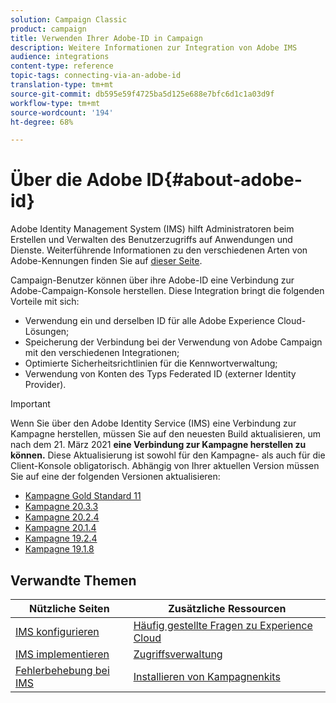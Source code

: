 ```yaml
---
solution: Campaign Classic
product: campaign
title: Verwenden Ihrer Adobe-ID in Campaign
description: Weitere Informationen zur Integration von Adobe IMS
audience: integrations
content-type: reference
topic-tags: connecting-via-an-adobe-id
translation-type: tm+mt
source-git-commit: db595e59f4725ba5d125e688e7bfc6d1c1a03d9f
workflow-type: tm+mt
source-wordcount: '194'
ht-degree: 68%

---
```



# Über die Adobe ID{#about-adobe-id}

Adobe Identity Management System (IMS) hilft Administratoren beim Erstellen und Verwalten des Benutzerzugriffs auf Anwendungen und Dienste. Weiterführende Informationen zu den verschiedenen Arten von Adobe-Kennungen finden Sie auf [dieser Seite](https://helpx.adobe.com/de/enterprise/using/identity.html).

Campaign-Benutzer können über ihre Adobe-ID eine Verbindung zur Adobe-Campaign-Konsole herstellen. Diese Integration bringt die folgenden Vorteile mit sich:

* Verwendung ein und derselben ID für alle Adobe Experience Cloud-Lösungen;
* Speicherung der Verbindung bei der Verwendung von Adobe Campaign mit den verschiedenen Integrationen;
* Optimierte Sicherheitsrichtlinien für die Kennwortverwaltung;
* Verwendung von Konten des Typs Federated ID (externer Identity Provider).


>[!IMPORTANT]
>
>Wenn Sie über den Adobe Identity Service (IMS) eine Verbindung zur Kampagne herstellen, müssen Sie auf den neuesten Build aktualisieren, um nach dem 21. März 2021 **eine Verbindung zur Kampagne herstellen zu können.** Diese Aktualisierung ist sowohl für den Kampagne- als auch für die Client-Konsole obligatorisch. Abhängig von Ihrer aktuellen Version müssen Sie auf eine der folgenden Versionen aktualisieren:
>
> * [Kampagne Gold Standard 11](../../rn/using/gold-standard.md)
> * [Kampagne 20.3.3](../../rn/using/latest-release.md)
> * [Kampagne 20.2.4](../../rn/using/release--20-2.md)
> * [Kampagne 20.1.4](../../rn/using/release--20-1.md)
> * [Kampagne 19.2.4](../../rn/using/release--19-2.md)
> * [Kampagne 19.1.8](../../rn/using/release--19-1.md)

>



## Verwandte Themen

| Nützliche Seiten | Zusätzliche Ressourcen |
|---|---|
| [IMS konfigurieren](../../integrations/using/configuring-ims.md) | [Häufig gestellte Fragen zu Experience Cloud](https://docs.adobe.com/content/help/de-DE/core-services/interface/manage-users-and-products/faq.html) |
| [IMS implementieren](../../integrations/using/implementing-ims.md) | [Zugriffsverwaltung](../../platform/using/access-management.md) |
| [Fehlerbehebung bei IMS](../../integrations/using/ims-troubleshooting.md) | [Installieren von Kampagnenkits](../../installation/using/installing-campaign-standard-packages.md) |
